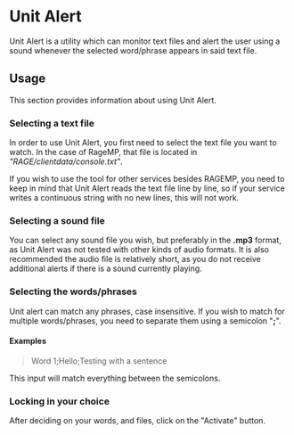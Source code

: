 ﻿# Unit Alert

Unit Alert is a utility which can monitor text files and alert the user using a sound whenever the selected word/phrase appears in said text file.

## Usage

This section provides information about using Unit Alert.

### Selecting a text file
In order to use Unit Alert, you first need to select the text file you want to watch. In the case of RageMP, that file is located in *"RAGE/clientdata/console.txt"*.

If you wish to use the tool for other services besides RAGEMP, you need to keep in mind that Unit Alert reads the text file line by line, so if your service writes a continuous string with no new lines, this will not work.

### Selecting a sound file

You can select any sound file you wish, but preferably in the **.mp3** format, as Unit Alert was not tested with other kinds of audio formats. It is also recommended the audio file is relatively short, as you do not receive additional alerts if there is a sound currently playing.

### Selecting the words/phrases

Unit alert can match any phrases, case insensitive. If you wish to match for multiple words/phrases, you need to separate them using a semicolon "**;**".

#### Examples

>Word 1;Hello;Testing with a sentence

This input will match everything between the semicolons.

### Locking in your choice

After deciding on your words, and files, click on the "Activate" button.